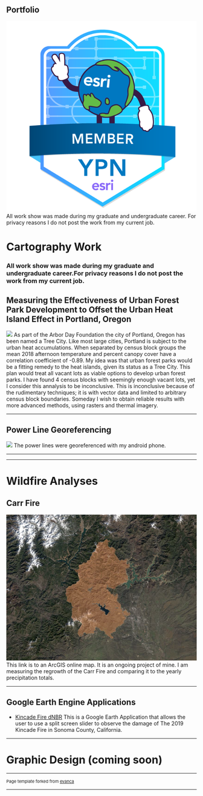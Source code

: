 
## Portfolio
<img src="esri-ypn-email-signature-badges-member.png"/>
All work show was made during my graduate and undergraduate career. For privacy reasons I do not post the work from my current job.


# Cartography Work 
### All work show was made during my graduate and undergraduate career.For privacy reasons I do not post the work from my current job.

## Measuring the Effectiveness of Urban Forest Park Development to Offset the Urban Heat Island Effect in Portland, Oregon
<img src="images/3minutemaps4.png?raw=true"/>
As part of the Arbor Day Foundation the city of Portland, Oregon has been named a Tree City. Like most large cities, Portland is subject to the urban heat accumulations. When separated by census block groups the mean 2018 afternoon temperature and percent canopy cover have a correlation coefficient of -0.89. My idea was that urban forest parks would be a fitting remedy to the heat islands, given its status as a Tree City. This plan would treat all vacant lots as viable options to develop urban forest parks. I have found 4 census blocks with seemingly enough vacant lots, yet I consider this annalysis to be inconclusive. This is inconclusive because of the rudimentary techniques; it is with vector data and limited to arbitrary census block boundaries. Someday I wish to obtain reliable results with more advanced methods, using rasters and thermal imagery. 


---



## Power Line Georeferencing 
<img src="images/PowerLinesSPECIALEDITION.png?raw=true"/>
The power lines were georeferenced with my android phone. 


---

---

# Wildfire Analyses

## Carr Fire

[![Carr Fire](images/carr.JPG)](https://arcg.is/1rivSf)
This link is to an ArcGIS online map. It is an ongoing project of mine. I am measuring the regrowth of the Carr Fire and comparing it to the yearly precipitation totals.

---

## Google Earth Engine Applications

- [Kincade Fire dNBR](https://lrclarke.users.earthengine.app/view/kincade-fire-dnbr)
This is a Google Earth Application that allows the user to use a split screen slider to observe the damage of The 2019 Kincade Fire in Sonoma County, California. 


---

# Graphic Design (coming soon)


---
<p style="font-size:11px">Page template forked from <a href="https://github.com/evanca/quick-portfolio">evanca</a></p>
<!-- Remove above link if you don't want to attibute -->

---
